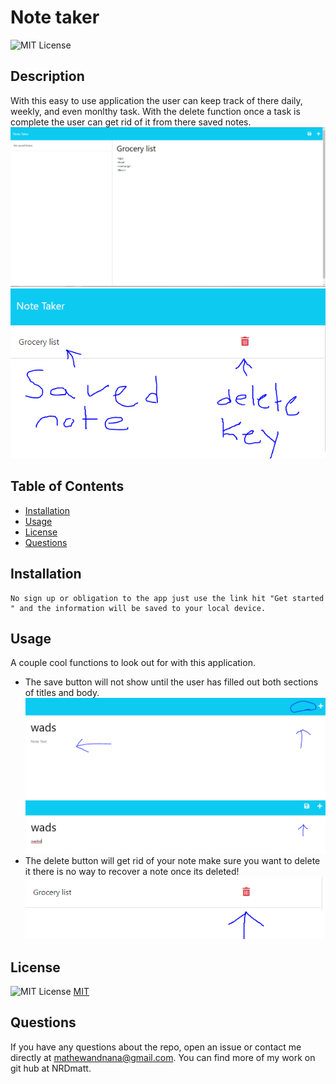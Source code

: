 # Note taker

![MIT License](https://img.shields.io/badge/License-MIT-yellow.svg)


## Description


With this easy to use application the user can keep track of there daily, weekly, and even monlthy task. With the delete function once a task is complete the user can get rid of it from there saved notes.
![](20233-04-13-11-39-58.png)
![](2023-04-13-11-42-07.png)

## Table of Contents


- [Installation](#installation)
- [Usage](#usage)
- [License](#license)
- [Questions](#questions)


## Installation

```
No sign up or obligation to the app just use the link hit "Get started " and the information will be saved to your local device.
```

## Usage
A couple cool functions to look out for with this application.
- The save button will not show until the user has filled out both sections of titles and body.
![](2023-04-13-11-45-07.png)
![](2023-04-13-11-45-42.png)
- The delete button will get rid of your note make sure you want to delete it there is no way to recover a note once its deleted!
![](2023-04-13-11-47-07.png)


## License

![MIT License](https://img.shields.io/badge/License-MIT-yellow.svg) [MIT](https://opensource.org/licenses/MIT)

## Questions


If you have any questions about the repo, open an issue or contact me directly at mathewandnana@gmail.com. You can find more of my work on git hub at NRDmatt.